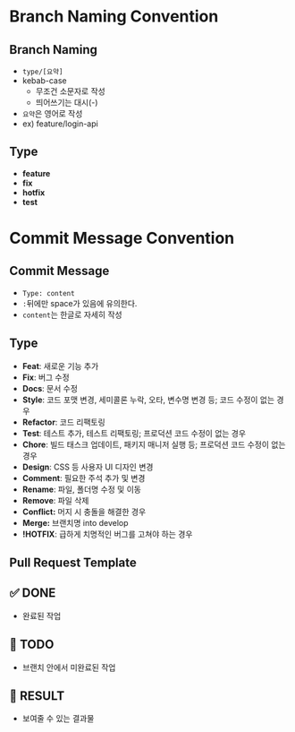 # Branch Naming Convention

## Branch Naming

-   `type/[요약]`
-   kebab-case
    -   무조건 소문자로 작성
    -   띄어쓰기는 대시(-)
-   `요약`은 영어로 작성
-   ex) feature/login-api

## Type

-   **feature**
-   **fix**
-   **hotfix**
-   **test**

# Commit Message Convention

## Commit Message

-   `Type: content`
-   `:`뒤에만 space가 있음에 유의한다.
-   `content`는 한글로 자세히 작성

## Type

-   **Feat**: 새로운 기능 추가
-   **Fix**: 버그 수정
-   **Docs**: 문서 수정
-   **Style**: 코드 포맷 변경, 세미콜론 누락, 오타, 변수명 변경 등; 코드 수정이 없는 경우
-   **Refactor**: 코드 리팩토링
-   **Test**: 테스트 추가, 테스트 리팩토링; 프로덕션 코드 수정이 없는 경우
-   **Chore**: 빌드 태스크 업데이트, 패키지 매니저 실행 등; 프로덕션 코드 수정이 없는 경우
-   **Design**: CSS 등 사용자 UI 디자인 변경
-   **Comment**: 필요한 주석 추가 및 변경
-   **Rename**: 파일, 폴더명 수정 및 이동
-   **Remove**: 파일 삭제
-   **Conflict:** 머지 시 충돌을 해결한 경우
-   **Merge:** 브랜치명 into develop
-   **!HOTFIX**: 급하게 치명적인 버그를 고쳐야 하는 경우

## Pull Request Template

## ✅ DONE

-   완료된 작업

## 📝 TODO

-   브랜치 안에서 미완료된 작업

## 🚀 RESULT

-   보여줄 수 있는 결과물
